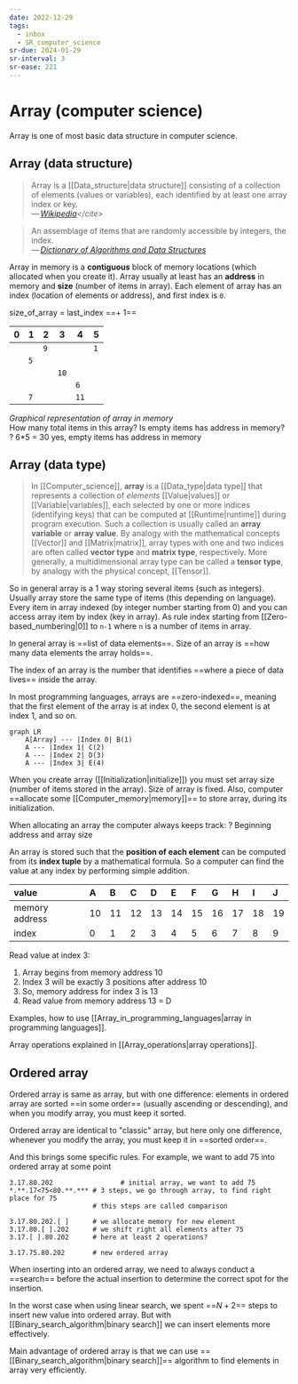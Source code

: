 ```yaml
---
date: 2022-12-29
tags:
  - inbox
  - SR_computer_science
sr-due: 2024-01-29
sr-interval: 3
sr-ease: 221
---
```


# Array (computer science)

Array is one of most basic data structure in computer science.

## Array (data structure)

> Array is a [[Data_structure|data structure]] consisting of a collection of
> elements (values or variables), each identified by at least one array index or
> key.\
> — <cite>[Wikipedia](https://en.wikipedia.org/wiki/Array_\(data_structure\))</cite>

> An assemblage of items that are randomly accessible by integers, the index.\
> — <cite>[Dictionary of Algorithms and Data Structures](https://xlinux.nist.gov/dads/HTML/array.html)</cite>

Array in memory is a **contiguous** block of memory locations (which allocated
when you create it). Array usually at least has an **address** in memory and
**size** (number of items in array). Each element of array has an index
(location of elements or address), and first index is `0`.

size_of_array = last_index ==+ 1==
<!--SR:!2024-01-29,4,236-->

| 0   | 1   | 2   | 3   | 4   | 5   |
| --- | --- | --- | --- | --- | --- |
|     |     | `9`   |     |     | `1`   |
|     | `5`   |     |     |     |     |
|     |     |     | `10`  |     |     |
|     |     |     |     | `6`   |     |
|     | `7`   |     |     | `11`  |     |
*Graphical representation of array in memory*\
How many total items in this array? Is empty items has address in memory?
?
6*5 = 30
yes, empty items has address in memory
<!--SR:!2023-07-21,2,239-->

## Array (data type)

> In [[Computer_science]], **array** is a [[Data_type|data type]] that represents a
> collection of _elements_ [[Value|values]] or
> [[Variable|variables]], each selected by one or more
> indices (identifying keys) that can be computed at
> [[Runtime|runtime]] during program execution. Such a
> collection is usually called an **array variable** or **array value**. By
> analogy with the mathematical concepts [[Vector]] and
> [[Matrix|matrix]], array types with one and two indices are
> often called **vector type** and **matrix type**, respectively. More
> generally, a multidimensional array type can be called a **tensor type**, by
> analogy with the physical concept, [[Tensor]].
>
So in general array is a 1 way storing several items (such as integers). Usually
array store the same type of items (this depending on language). Every item in
array indexed (by integer number starting from 0) and you can access array item
by index (key in array). As rule index starting from [[Zero-based_numbering|0]]
to `n-1` where `n` is a number of items in array.

In general array is ==list of data elements==.
Size of an array is ==how many data elements the array holds==.
<!--SR:!2023-07-27,8,230!2024-01-28,8,259-->

The index of an array is the number that identifies ==where a piece of data
lives== inside the array.

In most programming languages, arrays are ==zero-indexed==, meaning that the
first element of the array is at index 0, the second element is at index 1, and
so on.
<!--SR:!2024-01-27,2,219-->

```mermaid
graph LR
    A[Array] --- |Index 0| B(1)
    A --- |Index 1| C(2)
    A --- |Index 2| D(3)
    A --- |Index 3| E(4)
```

When you create array ([[Initialization|initialize]]) you must set array size
(number of items stored in the array). Size of array is fixed. Also, computer
==allocate some [[Computer_memory|memory]]== to store array, during its
initialization.
<!--SR:!2023-07-21,2,236-->


When allocating an array the computer always keeps track: ? Beginning address
and array size


An array is stored such that the **position of each element** can be computed
from its **index tuple** by a mathematical formula. So a computer can find the
value at any index by performing simple addition.

| value          | A   | B   | C   | D   | E   | F   | G   | H   | I   | J   |
| :------------- | :-- | :-- | :-- | :-- | :-- | :-- | :-- | :-- | :-- | :-- |
| memory address | 10  | 11  | 12  | 13  | 14  | 15  | 16  | 17  | 18  | 19  |
| index          | 0   | 1   | 2   | 3   | 4   | 5   | 6   | 7   | 8   | 9   |

Read value at index 3:

1. Array begins from memory address 10
2. Index 3 will be exactly 3 positions after address 10
3. So, memory address for index 3 is 13
4. Read value from memory address 13 = D

Examples, how to use [[Array_in_programming_languages|array in programming languages]].

Array operations explained in [[Array_operations|array operations]].

## Ordered array

Ordered array is same as array, but with one difference: elements in ordered
array are sorted ==in some order== (usually ascending or descending), and when
you modify array, you must keep it sorted.

Ordered array are identical to "classic" array, but here only one difference,
whenever you modify the array, you must keep it in ==sorted order==.
<!--SR:!2024-01-26,6,259-->

And this brings some specific rules. For example, we want to add 75 into ordered
array at some point

```
3.17.80.202                 # initial array, we want to add 75
*.**.17<75<80.**.*** # 3 steps, we go through array, to find right place for 75
                     # this steps are called comparison

3.17.80.202.[ ]      # we allocate memory for new element
3.17.80.[ ].202      # we shift right all elements after 75
3.17.[ ].80.202      # here at least 2 operations?

3.17.75.80.202       # new ordered array
```
When inserting into an ordered array, we need to always conduct a ==search==
before the actual insertion to determine the correct spot for the insertion.
<!--SR:!2023-07-21,2,236-->

In the worst case when using linear search, we spent ==$N+2$== steps to insert
new value into ordered array. But with [[Binary_search_algorithm|binary search]] we can insert elements
more effectively.
<!--SR:!2023-07-20,1,216-->

Main advantage of ordered array is that we can use ==[[Binary_search_algorithm|binary search]]== algorithm
to find elements in array very efficiently.
<!--SR:!2023-07-21,2,239-->
